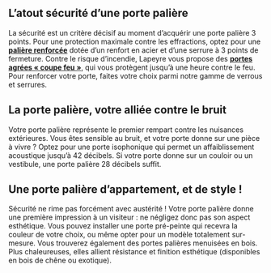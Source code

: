 ## L’atout sécurité d’une porte palière
La sécurité est un critère décisif au moment d’acquérir une porte palière 3 points. Pour une protection maximale contre les effractions, optez pour une [**palière renforcée**](/porte-renforcee-et-recoupable-chene-a-vernir-FPC0549760) dotée d’un renfort en acier et d’une serrure à 3 points de fermeture.
Contre le risque d’incendie, Lapeyre vous propose des [**portes agrées « coupe feu »**](/bloc-porte-palier-coupe-feu-sipo-a-vernir-1-point-FPC0547031), qui vous protègent jusqu’à une heure contre le feu. Pour renforcer votre porte, faites votre choix parmi notre gamme de verrous et serrures.
## La porte palière, votre alliée contre le bruit
Votre porte palière représente le premier rempart contre les nuisances extérieures. Vous êtes sensible au bruit, et votre porte donne sur une pièce à vivre ? Optez pour une porte isophonique qui permet un affaiblissement acoustique jusqu’à 42 décibels. Si votre porte donne sur un couloir ou un vestibule, une porte palière 28 décibels suffit.
## Une porte palière d’appartement, et de style !
Sécurité ne rime pas forcément avec austérité ! Votre porte palière donne une première impression à un visiteur : ne négligez donc pas son aspect esthétique. Vous pouvez installer une porte pré-peinte qui recevra la couleur de votre choix, ou même opter pour un modèle totalement sur-mesure.
Vous trouverez également des portes palières menuisées en bois. Plus chaleureuses, elles allient résistance et finition esthétique (disponibles en bois de chêne ou exotique).